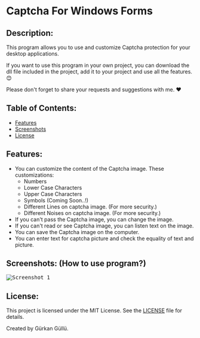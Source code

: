 # Captcha For Windows Forms

## Description:
This program allows you to use and customize Captcha protection for your desktop applications.

If you want to use this program in your own project, you can download the dll file included in the project, add it to your project and use all the features. :blush:

Please don't forget to share your requests and suggestions with me. :heart:

## Table of Contents:
- [Features](#features)
- [Screenshots](#screenshots-how-to-use-program)
- [License](#license)

## Features:
- You can customize the content of the Captcha image. These customizations:
	- Numbers
	- Lower Case Characters
	- Upper Case Characters
	- Symbols (Coming Soon..!)
	- Different Lines on captcha image. (For more security.)
	- Different Noises on captcha image. (For more security.)
- If you can't pass the Captcha image, you can change the image.
- If you can't read or see Captcha image, you can listen text on the image.
- You can save the Captcha image on the computer.
- You can enter text for captcha picture and check the equality of text and picture.

## Screenshots: (How to use program?)
<kbd>![Screenshot_1](https://github.com/gurkangullu/Captcha-For-Windows-Forms/blob/master/CaptchaForWinForms/Screenshots/HowUseCaptchaForWinForms.gif)</kbd>

## License:
This project is licensed under the MIT License. See the [LICENSE](../master/LICENSE) file for details.

Created by Gürkan Güllü.
